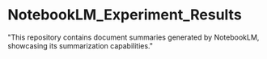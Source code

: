 # NotebookLM_Experiment_Results
"This repository contains document summaries generated by NotebookLM, showcasing its summarization capabilities."
